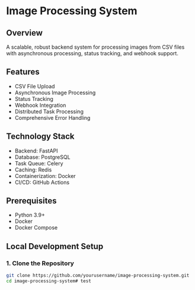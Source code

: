 # Image Processing System

## Overview
A scalable, robust backend system for processing images from CSV files with asynchronous processing, status tracking, and webhook support.

## Features
- CSV File Upload
- Asynchronous Image Processing
- Status Tracking
- Webhook Integration
- Distributed Task Processing
- Comprehensive Error Handling

## Technology Stack
- Backend: FastAPI
- Database: PostgreSQL
- Task Queue: Celery
- Caching: Redis
- Containerization: Docker
- CI/CD: GitHub Actions

## Prerequisites
- Python 3.9+
- Docker
- Docker Compose

## Local Development Setup

### 1. Clone the Repository
```bash
git clone https://github.com/yourusername/image-processing-system.git
cd image-processing-system#   t e s t  
 